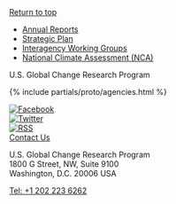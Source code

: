 <footer class="usa-footer">
  <div class="grid-container usa-footer__return-to-top">
    <a href="#">Return to top</a>
  </div>
  <div class="usa-footer__primary-section">
    <nav class="usa-footer__nav" aria-label="Footer navigation">
      <ul class="grid-row grid-gap">
        <li
          class="
            mobile-lg:grid-col-4
            desktop:grid-col-auto
            usa-footer__primary-content
          "
        >
          <a class="usa-footer__primary-link" href="javascript:void(0);"
            >Annual Reports</a
          >
        </li>
        <li
          class="
            mobile-lg:grid-col-4
            desktop:grid-col-auto
            usa-footer__primary-content
          "
        >
          <a class="usa-footer__primary-link" href="javascript:void(0);"
            >Strategic Plan</a
          >
        </li>
        <li
          class="
            mobile-lg:grid-col-4
            desktop:grid-col-auto
            usa-footer__primary-content
          "
        >
          <a class="usa-footer__primary-link" href="javascript:void(0);"
            >Interagency Working Groups</a
          >
        </li>
        <li
          class="
            mobile-lg:grid-col-4
            desktop:grid-col-auto
            usa-footer__primary-content
          "
        >
          <a class="usa-footer__primary-link" href="javascript:void(0);"
            >National Climate Assessment (NCA)</a
          >
        </li>
      </ul>
    </nav>
  </div>
  <div class="usa-footer__secondary-section">
    <div class="grid-container">
      <div class="grid-row grid-gap">
        <div
          class="
            usa-footer__logo
            grid-row
            mobile-lg:grid-col-8 
          "
        >
          <div class="mobile-lg:grid-col-auto">
            <p class="usa-footer__logo-heading">U.S. Global Change Research Program </p>
              <p>{% include partials/proto/agencies.html %}</p>
          </div>      
        </div>
        <div class="usa-footer__contact-links mobile-lg:grid-col-4">
          <div class="usa-footer__social-links grid-row grid-gap-1">
            <div class="grid-col-auto">
              <a class="usa-social-link" href="javascript:void(0);"
                ><img
                  class="usa-social-link__icon"
                  src="/assets/img/usa-icons/facebook.svg"
                  alt="Facebook"
              /></a>
            </div>
            <div class="grid-col-auto">
              <a class="usa-social-link" href="javascript:void(0);"
                ><img
                  class="usa-social-link__icon"
                  src="/assets/img/usa-icons/twitter.svg"
                  alt="Twitter"
              /></a>
            </div>
            <div class="grid-col-auto">
              <a class="usa-social-link" href="javascript:void(0);"
                ><img
                  class="usa-social-link__icon"
                  src="/assets/img/usa-icons/rss_feed.svg"
                  alt="RSS"
              /></a>
            </div>
            <div class="grid-col-auto">
              <a class="usa-social-link social-button" href="javascript:void(0);"
                >Contact Us</a>
            </div>
          </div>
          <p>U.S. Global Change Research Program <br/> 1800 G Street, NW, Suite 9100 <br />Washington, D.C. 20006 USA</p>
          <p><a href="">Tel: +1 202 223 6262</a></p>
          </address>
        </div>
      </div>
    </div>
  
  </div>
</footer>